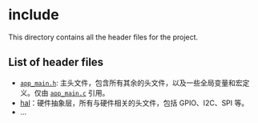 # include

This directory contains all the header files for the project.

## List of header files

- [`app_main.h`](app_main.h): 主头文件，包含所有其余的头文件，以及一些全局变量和宏定义。仅由 [`app_main.c`](../app_main.c) 引用。
- [hal](./hal)：硬件抽象层，所有与硬件相关的头文件，包括 GPIO、I2C、SPI 等。
- ...